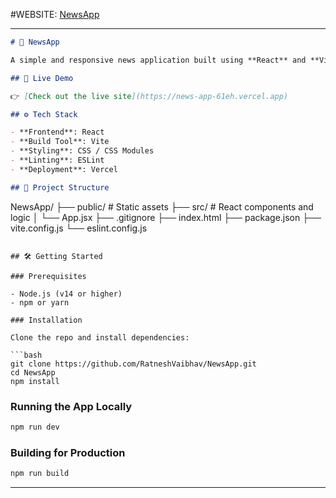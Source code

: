 #WEBSITE: [NewsApp](https://github.com/RatneshVaibhav/NewsApp)

---

```markdown
# 📰 NewsApp

A simple and responsive news application built using **React** and **Vite**. It fetches and displays the latest news headlines with a modern UI. The app is fast, lightweight, and deploys easily using Vercel.

## 🚀 Live Demo

👉 [Check out the live site](https://news-app-61eh.vercel.app)

## ⚙️ Tech Stack

- **Frontend**: React
- **Build Tool**: Vite
- **Styling**: CSS / CSS Modules
- **Linting**: ESLint
- **Deployment**: Vercel

## 📁 Project Structure

```

NewsApp/
├── public/              # Static assets
├── src/                 # React components and logic
│   └── App.jsx
├── .gitignore
├── index.html
├── package.json
├── vite.config.js
└── eslint.config.js

````

## 🛠️ Getting Started

### Prerequisites

- Node.js (v14 or higher)
- npm or yarn

### Installation

Clone the repo and install dependencies:

```bash
git clone https://github.com/RatneshVaibhav/NewsApp.git
cd NewsApp
npm install
````

### Running the App Locally

```bash
npm run dev
```

### Building for Production

```bash
npm run build
```





---


